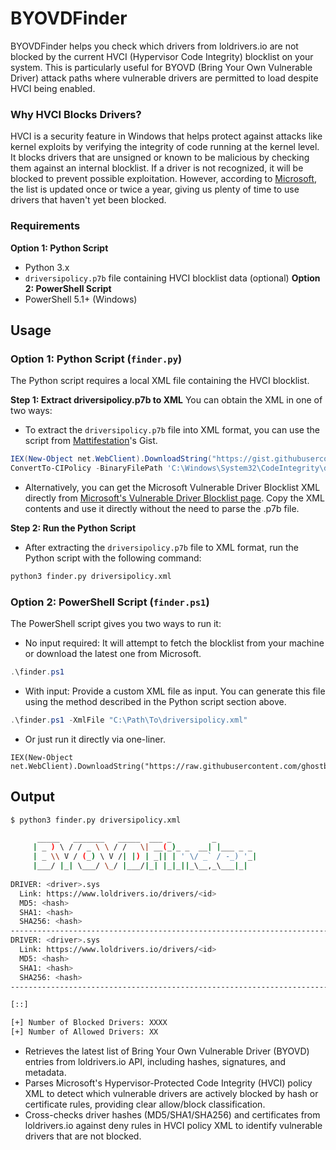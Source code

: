 # BYOVDFinder
BYOVDFinder helps you check which drivers from loldrivers.io are not blocked by the current HVCI (Hypervisor Code Integrity) blocklist on your system. This is particularly useful for BYOVD (Bring Your Own Vulnerable Driver) attack paths where vulnerable drivers are permitted to load despite HVCI being enabled.

### Why HVCI Blocks Drivers?
HVCI is a security feature in Windows that helps protect against attacks like kernel exploits by verifying the integrity of code running at the kernel level. It blocks drivers that are unsigned or known to be malicious by checking them against an internal blocklist. If a driver is not recognized, it will be blocked to prevent possible exploitation. However, according to [Microsoft](https://learn.microsoft.com/en-us/windows/security/application-security/application-control/app-control-for-business/design/microsoft-recommended-driver-block-rules#microsoft-vulnerable-driver-blocklist), the list is updated once or twice a year, giving us plenty of time to use drivers that haven't yet been blocked.

### Requirements
**Option 1: Python Script**
  - Python 3.x
  - `driversipolicy.p7b` file containing HVCI blocklist data (optional)
**Option 2: PowerShell Script**
  - PowerShell 5.1+ (Windows)

## Usage

### Option 1: Python Script (`finder.py`)

The Python script requires a local XML file containing the HVCI blocklist.

**Step 1: Extract driversipolicy.p7b to XML**
You can obtain the XML in one of two ways:
- To extract the `driversipolicy.p7b` file into XML format, you can use the script from [Mattifestation](https://gist.github.com/mattifestation/92e545bf1ee5b68eeb71d254cec2f78e)'s Gist.
```powershell
IEX(New-Object net.WebClient).DownloadString("https://gist.githubusercontent.com/mattifestation/92e545bf1ee5b68eeb71d254cec2f78e/raw/a9b55d31075f91b467a8a37b9d8b2d84a0aa856b/CIPolicyParser.ps1")
ConvertTo-CIPolicy -BinaryFilePath 'C:\Windows\System32\CodeIntegrity\driversipolicy.p7b' -XmlFilePath (Join-Path $env:USERPROFILE 'Desktop\driversipolicy.xml')
```

- Alternatively, you can get the Microsoft Vulnerable Driver Blocklist XML directly from [Microsoft's Vulnerable Driver Blocklist page](https://learn.microsoft.com/en-us/windows/security/application-security/application-control/app-control-for-business/design/microsoft-recommended-driver-block-rules#vulnerable-driver-blocklist-xml). Copy the XML contents and use it directly without the need to parse the .p7b file.

**Step 2: Run the Python Script**
- After extracting the `driversipolicy.p7b` file to XML format, run the Python script with the following command:
```bash
python3 finder.py driversipolicy.xml
```

### Option 2: PowerShell Script (`finder.ps1`)

The PowerShell script gives you two ways to run it:

- No input required: It will attempt to fetch the blocklist from your machine or download the latest one from Microsoft.
```powershell
.\finder.ps1
```

- With input: Provide a custom XML file as input. You can generate this file using the method described in the Python script section above.
```powershell
.\finder.ps1 -XmlFile "C:\Path\To\driversipolicy.xml"
```

- Or just run it directly via one-liner.
```
IEX(New-Object net.WebClient).DownloadString("https://raw.githubusercontent.com/ghostbyt3/BYOVDFinder/refs/heads/main/finder.ps1")
```

## Output

```bash
$ python3 finder.py driversipolicy.xml

      _____   _______   _____  ___ _         _         
     | _ ) \ / / _ \ \ / /   \| __(_)_ _  __| |___ _ _ 
     | _ \\ V / (_) \ V /| |) | _|| | ' \/ _` / -_) '_|
     |___/ |_| \___/ \_/ |___/|_| |_|_||_\__,_\___|_|  
                                                       
DRIVER: <driver>.sys
  Link: https://www.loldrivers.io/drivers/<id>
  MD5: <hash>
  SHA1: <hash>
  SHA256: <hash>
--------------------------------------------------------------------------------
DRIVER: <driver>.sys
  Link: https://www.loldrivers.io/drivers/<id>
  MD5: <hash>
  SHA1: <hash>
  SHA256: <hash>
--------------------------------------------------------------------------------

[::]

[+] Number of Blocked Drivers: XXXX
[+] Number of Allowed Drivers: XX

```
- Retrieves the latest list of Bring Your Own Vulnerable Driver (BYOVD) entries from loldrivers.io API, including hashes, signatures, and metadata.
- Parses Microsoft's Hypervisor-Protected Code Integrity (HVCI) policy XML to detect which vulnerable drivers are actively blocked by hash or certificate rules, providing clear allow/block classification.
- Cross-checks driver hashes (MD5/SHA1/SHA256) and certificates from loldrivers.io against deny rules in HVCI policy XML to identify vulnerable drivers that are not blocked.

